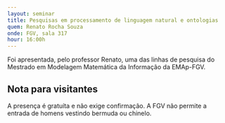 ```yaml
---
layout: seminar
title: Pesquisas em processamento de linguagem natural e ontologias
quem: Renato Rocha Souza  
onde: FGV, sala 317
hour: 16:00h
---
```


Foi apresentada, pelo professor Renato, uma das linhas de pesquisa do
Mestrado em Modelagem Matemática da Informação da EMAp-FGV.


## Nota para visitantes

A presença é gratuíta e não exige confirmação. A FGV não permite a
entrada de homens vestindo bermuda ou chinelo.
